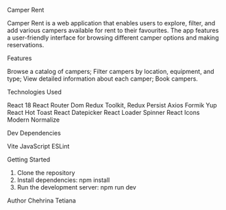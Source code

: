 Camper Rent

Camper Rent is a web application that enables users to explore, filter, and add various campers available for rent to their favourites. The app features a user-friendly interface for browsing different camper options and making reservations.

Features

Browse a catalog of campers;
Filter campers by location, equipment, and type;
View detailed information about each camper;
Book campers.

Technologies Used

React 18
React Router Dom
Redux Toolkit, Redux Persist
Axios
Formik
Yup
React Hot Toast
React Datepicker
React Loader Spinner
React Icons
Modern Normalize

Dev Dependencies

Vite
JavaScript
ESLint

Getting Started

1. Clone the repository
2. Install dependencies: npm install
3. Run the development server: npm run dev

Author
Chehrina Tetiana
